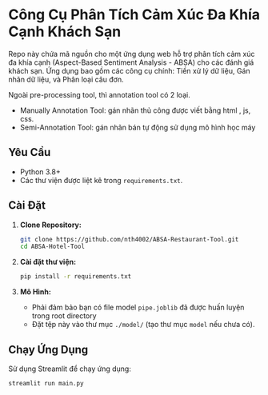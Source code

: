 # Công Cụ Phân Tích Cảm Xúc Đa Khía Cạnh Khách Sạn

Repo này chứa mã nguồn cho một ứng dụng web hỗ trợ phân tích cảm xúc đa khía cạnh (Aspect-Based Sentiment Analysis - ABSA) cho các đánh giá khách sạn. Ứng dụng bao gồm các công cụ chính: Tiền xử lý dữ liệu, Gán nhãn dữ liệu, và Phân loại câu đơn. 

Ngoài pre-processing tool, thì annotation tool có 2 loại. 
*  Manually Annotation Tool: gán nhãn thủ công được viết bằng html , js, css.
*  Semi-Annotation Tool: gán nhãn bán tự động sử dụng mô hình học máy

## Yêu Cầu

*   Python 3.8+
*   Các thư viện được liệt kê trong `requirements.txt`.

## Cài Đặt

1.  **Clone Repository:**
    ```bash
    git clone https://github.com/nth4002/ABSA-Restaurant-Tool.git
    cd ABSA-Hotel-Tool
    ```

2.  **Cài đặt thư viện:**
    ```bash
    pip install -r requirements.txt
    ```

3.  **Mô Hình:**
    *   Phải đảm bảo bạn có file model `pipe.joblib` đã được huấn luyện trong root directory
    *   Đặt tệp này vào thư mục `./model/` (tạo thư mục `model` nếu chưa có).

## Chạy Ứng Dụng

Sử dụng Streamlit để chạy ứng dụng:

```bash
streamlit run main.py
```
